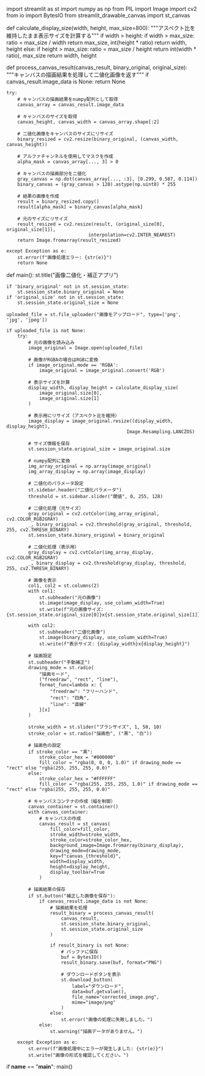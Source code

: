 import streamlit as st
import numpy as np
from PIL import Image
import cv2
from io import BytesIO
from streamlit_drawable_canvas import st_canvas

def calculate_display_size(width, height, max_size=800):
    """アスペクト比を維持したまま表示サイズを計算する"""
    if width > height:
        if width > max_size:
            ratio = max_size / width
            return max_size, int(height * ratio)
        return width, height
    else:
        if height > max_size:
            ratio = max_size / height
            return int(width * ratio), max_size
        return width, height

def process_canvas_result(canvas_result, binary_original, original_size):
    """キャンバスの描画結果を処理して二値化画像を返す"""
    if canvas_result.image_data is None:
        return None
    
    try:
        # キャンバスの描画結果をnumpy配列として取得
        canvas_array = canvas_result.image_data
        
        # キャンバスのサイズを取得
        canvas_height, canvas_width = canvas_array.shape[:2]
        
        # 二値化画像をキャンバスのサイズにリサイズ
        binary_resized = cv2.resize(binary_original, (canvas_width, canvas_height))
        
        # アルファチャンネルを使用してマスクを作成
        alpha_mask = canvas_array[..., 3] > 0
        
        # キャンバスの描画部分を二値化
        gray_canvas = np.dot(canvas_array[..., :3], [0.299, 0.587, 0.114])
        binary_canvas = (gray_canvas > 128).astype(np.uint8) * 255
        
        # 結果の画像を作成
        result = binary_resized.copy()
        result[alpha_mask] = binary_canvas[alpha_mask]
        
        # 元のサイズにリサイズ
        result_resized = cv2.resize(result, (original_size[0], original_size[1]), 
                                  interpolation=cv2.INTER_NEAREST)
        return Image.fromarray(result_resized)
    
    except Exception as e:
        st.error(f"画像処理エラー: {str(e)}")
        return None

def main():
    st.title("画像二値化・補正アプリ")
    
    if 'binary_original' not in st.session_state:
        st.session_state.binary_original = None
    if 'original_size' not in st.session_state:
        st.session_state.original_size = None
    
    uploaded_file = st.file_uploader("画像をアップロード", type=['png', 'jpg', 'jpeg'])
    
    if uploaded_file is not None:
        try:
            # 元の画像を読み込み
            image_original = Image.open(uploaded_file)
            
            # 画像がRGBAの場合はRGBに変換
            if image_original.mode == 'RGBA':
                image_original = image_original.convert('RGB')
            
            # 表示サイズを計算
            display_width, display_height = calculate_display_size(
                image_original.size[0], 
                image_original.size[1]
            )
            
            # 表示用にリサイズ（アスペクト比を維持）
            image_display = image_original.resize((display_width, display_height), 
                                                Image.Resampling.LANCZOS)
            
            # サイズ情報を保存
            st.session_state.original_size = image_original.size
            
            # numpy配列に変換
            img_array_original = np.array(image_original)
            img_array_display = np.array(image_display)
            
            # 二値化のパラメータ設定
            st.sidebar.header("二値化パラメータ")
            threshold = st.sidebar.slider("閾値", 0, 255, 128)
            
            # 二値化処理（元サイズ）
            gray_original = cv2.cvtColor(img_array_original, cv2.COLOR_RGB2GRAY)
            _, binary_original = cv2.threshold(gray_original, threshold, 255, cv2.THRESH_BINARY)
            st.session_state.binary_original = binary_original
            
            # 二値化処理（表示用）
            gray_display = cv2.cvtColor(img_array_display, cv2.COLOR_RGB2GRAY)
            _, binary_display = cv2.threshold(gray_display, threshold, 255, cv2.THRESH_BINARY)
            
            # 画像を表示
            col1, col2 = st.columns(2)
            with col1:
                st.subheader("元の画像")
                st.image(image_display, use_column_width=True)
                st.write(f"元の画像サイズ: {st.session_state.original_size[0]}x{st.session_state.original_size[1]}")
            
            with col2:
                st.subheader("二値化画像")
                st.image(binary_display, use_column_width=True)
                st.write(f"表示サイズ: {display_width}x{display_height}")
            
            # 描画設定
            st.subheader("手動補正")
            drawing_mode = st.radio(
                "描画モード",
                ("freedraw", "rect", "line"),
                format_func=lambda x: {
                    "freedraw": "フリーハンド",
                    "rect": "四角",
                    "line": "直線"
                }[x]
            )
            
            stroke_width = st.slider("ブラシサイズ", 1, 50, 10)
            stroke_color = st.radio("描画色", ("黒", "白"))
            
            # 描画色の設定
            if stroke_color == "黒":
                stroke_color_hex = "#000000"
                fill_color = "rgba(0, 0, 0, 1.0)" if drawing_mode == "rect" else "rgba(255, 255, 255, 0.0)"
            else:
                stroke_color_hex = "#FFFFFF"
                fill_color = "rgba(255, 255, 255, 1.0)" if drawing_mode == "rect" else "rgba(255, 255, 255, 0.0)"
            
            # キャンバスコンテナの作成（幅を制御）
            canvas_container = st.container()
            with canvas_container:
                # キャンバスの作成
                canvas_result = st_canvas(
                    fill_color=fill_color,
                    stroke_width=stroke_width,
                    stroke_color=stroke_color_hex,
                    background_image=Image.fromarray(binary_display),
                    drawing_mode=drawing_mode,
                    key=f"canvas_{threshold}",
                    width=display_width,
                    height=display_height,
                    display_toolbar=True
                )
            
            # 描画結果の保存
            if st.button("補正した画像を保存"):
                if canvas_result.image_data is not None:
                    # 描画結果を処理
                    result_binary = process_canvas_result(
                        canvas_result,
                        st.session_state.binary_original,
                        st.session_state.original_size
                    )
                    
                    if result_binary is not None:
                        # バッファに保存
                        buf = BytesIO()
                        result_binary.save(buf, format="PNG")
                        
                        # ダウンロードボタンを表示
                        st.download_button(
                            label="ダウンロード",
                            data=buf.getvalue(),
                            file_name="corrected_image.png",
                            mime="image/png"
                        )
                    else:
                        st.error("画像の処理に失敗しました。")
                else:
                    st.warning("描画データがありません。")
                
        except Exception as e:
            st.error(f"画像処理中にエラーが発生しました: {str(e)}")
            st.write("画像の形式を確認してください。")

if __name__ == "__main__":
    main()
